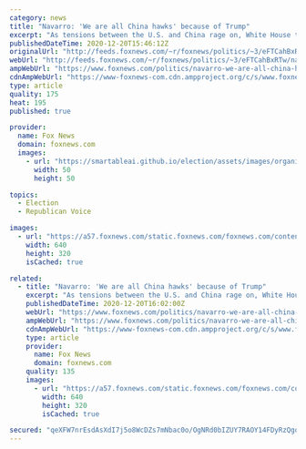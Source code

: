 ```yaml
---
category: news
title: "Navarro: 'We are all China hawks' because of Trump"
excerpt: "As tensions between the U.S. and China rage on, White House trade adviser Peter Navarro told \"Fox & Friends Weekend\" that President Trump has pushed both parties to take a tougher line against China."
publishedDateTime: 2020-12-20T15:46:12Z
originalUrl: "http://feeds.foxnews.com/~r/foxnews/politics/~3/eFTCahBxRTw/navarro-we-are-all-china-hawks-because-of-trump"
webUrl: "http://feeds.foxnews.com/~r/foxnews/politics/~3/eFTCahBxRTw/navarro-we-are-all-china-hawks-because-of-trump"
ampWebUrl: "https://www.foxnews.com/politics/navarro-we-are-all-china-hawks-because-of-trump.amp"
cdnAmpWebUrl: "https://www-foxnews-com.cdn.ampproject.org/c/s/www.foxnews.com/politics/navarro-we-are-all-china-hawks-because-of-trump.amp"
type: article
quality: 175
heat: 195
published: true

provider:
  name: Fox News
  domain: foxnews.com
  images:
    - url: "https://smartableai.github.io/election/assets/images/organizations/foxnews.com-50x50.jpg"
      width: 50
      height: 50

topics:
  - Election
  - Republican Voice

images:
  - url: "https://a57.foxnews.com/static.foxnews.com/foxnews.com/content/uploads/2020/12/640/320/AP20350698854664.jpg?ve=1&tl=1"
    width: 640
    height: 320
    isCached: true

related:
  - title: "Navarro: 'We are all China hawks' because of Trump"
    excerpt: "As tensions between the U.S. and China rage on, White House trade adviser Peter Navarro told \"Fox & Friends Weekend\" that President Trump has pushed both parties to take a tougher line against China."
    publishedDateTime: 2020-12-20T16:02:00Z
    webUrl: "https://www.foxnews.com/politics/navarro-we-are-all-china-hawks-because-of-trump"
    ampWebUrl: "https://www.foxnews.com/politics/navarro-we-are-all-china-hawks-because-of-trump.amp"
    cdnAmpWebUrl: "https://www-foxnews-com.cdn.ampproject.org/c/s/www.foxnews.com/politics/navarro-we-are-all-china-hawks-because-of-trump.amp"
    type: article
    provider:
      name: Fox News
      domain: foxnews.com
    quality: 135
    images:
      - url: "https://a57.foxnews.com/static.foxnews.com/foxnews.com/content/uploads/2020/12/640/320/AP20350698854664.jpg?ve=1&tl=1"
        width: 640
        height: 320
        isCached: true

secured: "qeXFW7nrEsdAsXdI7j5o8WcDZs7mNbac0o/OgNRd0bIZUY7RAOY14FDyRzQgo3ShDC+7gBTovEATAguvhTwlDhRbm7+nUm1dpkNXTYhwWRc2mANa4l6eQBxadiBkjraWHn5yxehDf4jESo+wevt4ga8GdsaP3jh09szKRD4yh2pBdGP1OFlqFGWUMW+iNoRvt8SnZqH06rx7y0MjupveivWVT4BIsxawboLd4GL6PKbx4LSetCkxWEQM386RQFde6K1VIB1CG9GDU286JChuvBqsnNL7ZRis4De6zOwXAx/37CC0X5z57EciHkuB0rGoGM6Fr2hzEmzNohUTpUkJ22ZsFxsUJUd6WTzlwI5VDKo=;FC5fYW5PX1c58Bqulvu1xQ=="
---
```


